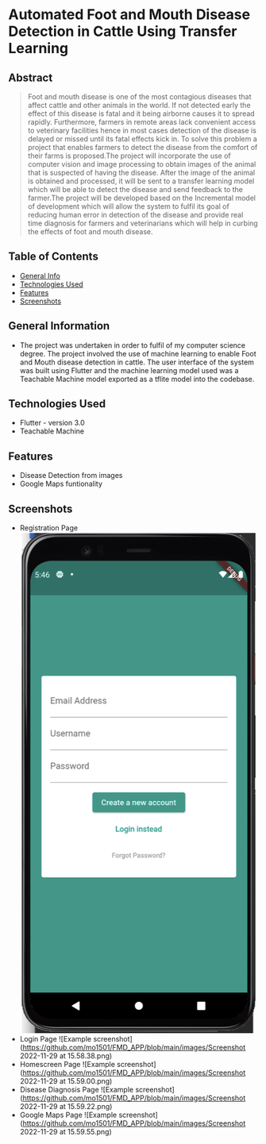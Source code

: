 # Automated Foot and Mouth Disease Detection in Cattle Using Transfer Learning
## Abstract
> Foot and mouth disease is one of the most contagious diseases that affect cattle and other animals in the world. If not detected early the effect of this disease is fatal and it being airborne causes it to spread rapidly. Furthermore, farmers in remote areas lack convenient access to veterinary facilities hence in most cases detection of the disease is delayed or missed until its fatal effects kick in. To solve this problem a project that enables farmers to detect the disease from the comfort of their farms is proposed.The project will incorporate the use of computer vision and image processing to obtain images of the animal that is suspected of having the disease. After the image of the animal is obtained and processed, it will be sent to a transfer learning model which will be able to detect the disease and send feedback to the farmer.The project will be developed based on the Incremental model of development which will allow the system to fulfil its goal of reducing human error in detection of the disease and provide real time diagnosis for farmers and veterinarians which will help in curbing the effects of foot and mouth disease.


## Table of Contents
* [General Info](#general-information)
* [Technologies Used](#technologies-used)
* [Features](#features)
* [Screenshots](#screenshots)



## General Information
- The project was undertaken in order to fulfil of my computer science degree. The project involved the use of machine learning to enable Foot and Mouth disease detection in cattle. The user interface of the system was built using Flutter and the machine learning model used was a Teachable Machine model exported as a tflite model into the codebase.



## Technologies Used
- Flutter - version 3.0
- Teachable Machine


## Features

- Disease Detection from images
- Google Maps funtionality



## Screenshots
- Registration Page
![Homescreen screenshot](https://github.com/mo1501/FMD_APP/blob/main/images/Screenshot%202022-11-29%20at%2015.57.45.png?raw=true)
- Login Page
![Example screenshot](https://github.com/mo1501/FMD_APP/blob/main/images/Screenshot 2022-11-29 at 15.58.38.png)
- Homescreen Page
![Example screenshot](https://github.com/mo1501/FMD_APP/blob/main/images/Screenshot 2022-11-29 at 15.59.00.png)
- Disease Diagnosis Page
![Example screenshot](https://github.com/mo1501/FMD_APP/blob/main/images/Screenshot 2022-11-29 at 15.59.22.png)
- Google Maps Page
![Example screenshot](https://github.com/mo1501/FMD_APP/blob/main/images/Screenshot 2022-11-29 at 15.59.55.png)
<!-- If you have screenshots you'd like to share, include them here. -->


